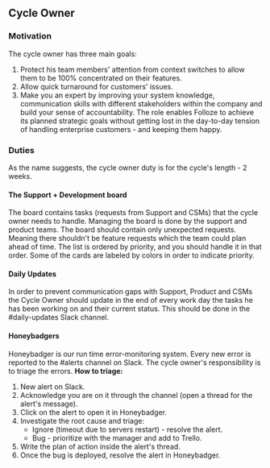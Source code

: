 ## Cycle Owner

### Motivation
The cycle owner has three main goals:
1. Protect his team members' attention from context switches to allow them to be 100% concentrated on their features.
2. Allow quick turnaround for customers' issues. 
3. Make you an expert by improving your system knowledge, communication skills with different stakeholders within the company and build your sense of accountability.
The role enables Folloze to achieve its planned strategic goals without getting lost in the day-to-day tension of handling enterprise customers - and keeping them happy.

### Duties
As the name suggests, the cycle owner duty is for the cycle's length - 2 weeks.

#### The Support + Development board
The board contains tasks (requests from Support and CSMs) that the cycle owner needs to handle.
Managing the board is done by the support and product teams.
The board should contain only unexpected requests. Meaning there shouldn't be feature requests which the team could plan ahead of time.
The list is ordered by priority, and you should handle it in that order. Some of the cards are labeled by colors in order to indicate priority.

#### Daily Updates
In order to prevent communication gaps with Support, Product and CSMs the Cycle Owner should update in the end of every work day the tasks he has been working on and their current status. This should be done in the #daily-updates Slack channel.

#### Honeybadgers
Honeybadger is our run time error-monitoring system. Every new error is reported to the #alerts channel on Slack.
The cycle owner's responsibility is to triage the errors. 
**How to triage:**
1. New alert on Slack.
2. Acknowledge you are on it through the channel (open a thread for the alert's message).
3. Click on the alert to open it in Honeybadger.
4. Investigate the root cause and triage:
    - Ignore (timeout due to servers restart) - resolve the alert.
    - Bug - prioritize with the manager and add to Trello.
5. Write the plan of action inside the alert's thread.
6. Once the bug is deployed, resolve the alert in Honeybadger.
